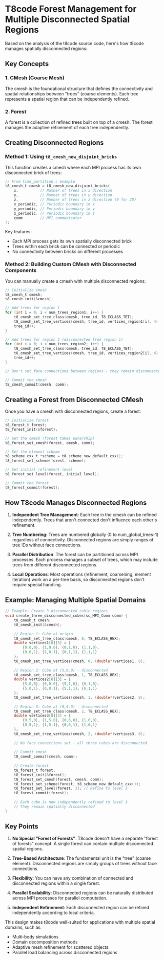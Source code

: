 # T8code Forest Management for Multiple Disconnected Spatial Regions

Based on the analysis of the t8code source code, here's how t8code manages spatially disconnected regions:

## Key Concepts

### 1. **CMesh (Coarse Mesh)**
The cmesh is the foundational structure that defines the connectivity and spatial relationships between "trees" (coarse elements). Each tree represents a spatial region that can be independently refined.

### 2. **Forest**
A forest is a collection of refined trees built on top of a cmesh. The forest manages the adaptive refinement of each tree independently.

## Creating Disconnected Regions

### Method 1: Using `t8_cmesh_new_disjoint_bricks`

This function creates a cmesh where each MPI process has its own disconnected brick of trees:

```c
// From time_partition.c example
t8_cmesh_t cmesh = t8_cmesh_new_disjoint_bricks(
    x,          // Number of trees in x direction
    y,          // Number of trees in y direction  
    z,          // Number of trees in z direction (0 for 2D)
    x_periodic, // Periodic boundary in x
    y_periodic, // Periodic boundary in y
    z_periodic, // Periodic boundary in z
    comm        // MPI communicator
);
```

Key features:
- Each MPI process gets its own spatially disconnected brick
- Trees within each brick can be connected or periodic
- No connectivity between bricks on different processes

### Method 2: Building Custom CMesh with Disconnected Components

You can manually create a cmesh with multiple disconnected regions:

```c
// Initialize cmesh
t8_cmesh_t cmesh;
t8_cmesh_init(&cmesh);

// Add trees for region 1
for (int i = 0; i < num_trees_region1; i++) {
    t8_cmesh_set_tree_class(cmesh, tree_id, T8_ECLASS_TET);
    t8_cmesh_set_tree_vertices(cmesh, tree_id, vertices_region1[i], 4);
    tree_id++;
}

// Add trees for region 2 (disconnected from region 1)
for (int i = 0; i < num_trees_region2; i++) {
    t8_cmesh_set_tree_class(cmesh, tree_id, T8_ECLASS_TET);
    t8_cmesh_set_tree_vertices(cmesh, tree_id, vertices_region2[i], 4);
    tree_id++;
}

// Don't set face connections between regions - they remain disconnected

// Commit the cmesh
t8_cmesh_commit(cmesh, comm);
```

## Creating a Forest from Disconnected CMesh

Once you have a cmesh with disconnected regions, create a forest:

```c
// Initialize forest
t8_forest_t forest;
t8_forest_init(&forest);

// Set the cmesh (forest takes ownership)
t8_forest_set_cmesh(forest, cmesh, comm);

// Set the element scheme
t8_scheme_cxx_t *scheme = t8_scheme_new_default_cxx();
t8_forest_set_scheme(forest, scheme);

// Set initial refinement level
t8_forest_set_level(forest, initial_level);

// Commit the forest
t8_forest_commit(forest);
```

## How T8code Manages Disconnected Regions

1. **Independent Tree Management**: Each tree in the cmesh can be refined independently. Trees that aren't connected don't influence each other's refinement.

2. **Tree Numbering**: Trees are numbered globally (0 to num_global_trees-1) regardless of connectivity. Disconnected regions are simply ranges of tree IDs without face connections.

3. **Parallel Distribution**: The forest can be partitioned across MPI processes. Each process manages a subset of trees, which may include trees from different disconnected regions.

4. **Local Operations**: Most operations (refinement, coarsening, element iteration) work on a per-tree basis, so disconnected regions don't require special handling.

## Example: Managing Multiple Spatial Domains

```c
// Example: Create 3 disconnected cubic regions
void create_three_disconnected_cubes(sc_MPI_Comm comm) {
    t8_cmesh_t cmesh;
    t8_cmesh_init(&cmesh);
    
    // Region 1: Cube at origin
    t8_cmesh_set_tree_class(cmesh, 0, T8_ECLASS_HEX);
    double vertices1[8][3] = {
        {0,0,0}, {1,0,0}, {0,1,0}, {1,1,0},
        {0,0,1}, {1,0,1}, {0,1,1}, {1,1,1}
    };
    t8_cmesh_set_tree_vertices(cmesh, 0, (double*)vertices1, 8);
    
    // Region 2: Cube at (5,0,0) - disconnected
    t8_cmesh_set_tree_class(cmesh, 1, T8_ECLASS_HEX);
    double vertices2[8][3] = {
        {5,0,0}, {6,0,0}, {5,1,0}, {6,1,0},
        {5,0,1}, {6,0,1}, {5,1,1}, {6,1,1}
    };
    t8_cmesh_set_tree_vertices(cmesh, 1, (double*)vertices2, 8);
    
    // Region 3: Cube at (0,5,0) - disconnected
    t8_cmesh_set_tree_class(cmesh, 2, T8_ECLASS_HEX);
    double vertices3[8][3] = {
        {0,5,0}, {1,5,0}, {0,6,0}, {1,6,0},
        {0,5,1}, {1,5,1}, {0,6,1}, {1,6,1}
    };
    t8_cmesh_set_tree_vertices(cmesh, 2, (double*)vertices3, 8);
    
    // No face connections set - all three cubes are disconnected
    
    // Commit cmesh
    t8_cmesh_commit(cmesh, comm);
    
    // Create forest
    t8_forest_t forest;
    t8_forest_init(&forest);
    t8_forest_set_cmesh(forest, cmesh, comm);
    t8_forest_set_scheme(forest, t8_scheme_new_default_cxx());
    t8_forest_set_level(forest, 3); // Refine to level 3
    t8_forest_commit(forest);
    
    // Each cube is now independently refined to level 3
    // They remain spatially disconnected
}
```

## Key Points

1. **No Special "Forest of Forests"**: T8code doesn't have a separate "forest of forests" concept. A single forest can contain multiple disconnected spatial regions.

2. **Tree-Based Architecture**: The fundamental unit is the "tree" (coarse element). Disconnected regions are simply groups of trees without face connections.

3. **Flexibility**: You can have any combination of connected and disconnected regions within a single forest.

4. **Parallel Scalability**: Disconnected regions can be naturally distributed across MPI processes for parallel computation.

5. **Independent Refinement**: Each disconnected region can be refined independently according to local criteria.

This design makes t8code well-suited for applications with multiple spatial domains, such as:
- Multi-body simulations
- Domain decomposition methods
- Adaptive mesh refinement for scattered objects
- Parallel load balancing across disconnected regions